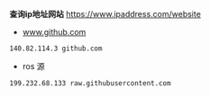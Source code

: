 **查询ip地址网站**
https://www.ipaddress.com/website

- www.github.com
```
140.82.114.3 github.com
```
- ros 源
```
199.232.68.133 raw.githubusercontent.com
```

